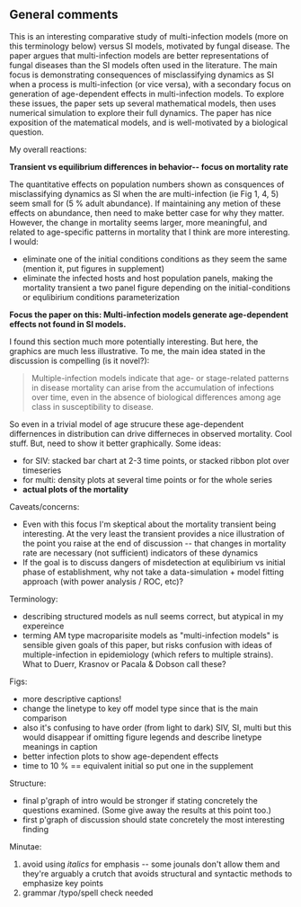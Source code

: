 General comments
------------

This is an interesting comparative study of multi-infection models
(more on this terminology below) versus SI models, motivated by fungal
disease. The paper argues that multi-infection models are better
representations of fungal diseases than the SI models often used in
the literature. The main focus is demonstrating consequences of
misclassifying dynamics as SI when a process is multi-infection (or
vice versa), with a secondary focus on generation of age-dependent
effects in multi-infection models.  To explore these issues, the paper
sets up several mathematical models, then uses numerical simulation to
explore their full dynamics. The paper has nice exposition of the
matematical models, and is well-motivated by a biological question.

My overall reactions:

**Transient vs equilibrium differences in behavior-- focus on mortality rate**

The quantitative effects on population numbers shown as consquences
of misclassifying dynamics as SI when the are multi-infection (ie Fig
1, 4, 5) seem small for (5 % adult abundance). If maintaining any
metion of these effects on abundance, then need to make better case
for why they matter. However, the change in mortality seems larger,
more meaningful, and related to age-specific patterns in mortality
that I think are more interesting. I would:

* eliminate one of the initial conditions conditions as they seem the same (mention it, put figures in supplement)
* eliminate the infected hosts and host population panels, making the mortality transient a two panel figure depending on the initial-conditions or equlibirium conditions parameterization


**Focus the paper on this: Multi-infection models generate age-dependent effects not found in SI models.**

I found this section much more potentially interesting. But here, the
graphics are much less illustrative. To me, the main idea stated in
the discussion is compelling (is it novel?):

> Multiple-infection models indicate that age- or stage-related
patterns in disease mortality can arise from the accumulation of
infections over time, even in the absence of biological differences
among age class in susceptibility to disease.

So even in a trivial model of age strucure these age-dependent
differnences in distribution can drive differneces in observed mortality.
Cool stuff. But, need to show it better graphically. Some ideas:

* for SIV: stacked bar chart at 2-3 time points, or stacked ribbon plot over timeseries
* for multi: density plots at several time points or for the whole series
* **actual plots of the mortality**

Caveats/concerns:

* Even with this focus I'm skeptical about the mortality transient being interesting. At the very least the transient provides a nice illustration of the point you raise at the end of discussion -- that changes in mortality rate are necessary (not sufficient) indicators of these dynamics
* If the goal is to discuss dangers of misdetection at equlibirium vs initial phase of establishment, why not take a data-simulation + model fitting approach (with power analysis / ROC, etc)?

Terminology:
* describing  structured models as null seems correct, but atypical in my expereince 
* terming AM type macroparisite models as "multi-infection models" is
  sensible given goals of this paper, but risks confusion with ideas
  of multiple-infection in epidemiology (which refers to multiple
  strains). What to Duerr, Krasnov or Pacala & Dobson call these?

Figs:
* more descriptive captions!
* change the linetype to key off model type since that is the main comparison
* also it's confusing to have order (from light to dark) SIV, SI, multi but this would disappear if omitting figure legends and describe linetype meanings in caption
* better infection plots to show age-dependent effects
* time to 10 % == equivalent initial so put one in the supplement 

Structure:
* final p'graph of intro would be stronger if stating concretely the questions examined. (Some give away the results at this point too.)
* first p'graph of discussion should state concretely the most interesting finding


Minutae:
1. avoid using _italics_ for emphasis -- some jounals don't allow them and they're arguably a crutch that avoids structural and syntactic methods to emphasize key points
2. grammar /typo/spell check needed
